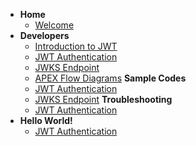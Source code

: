 - **Home**
  - [Welcome](docs/home.md)
- **Developers**
  - [Introduction to JWT](docs/dev/introduction.md)
  - [JWT Authentication](docs/dev/jwt-auth.md)
  - [JWKS Endpoint](docs/dev/jwks-endpoint.md)
  - [APEX Flow Diagrams](docs/dev/apex-flow-diagrams.md)
    **Sample Codes**
  - [JWT Authentication](docs/sample-codes/jwt-auth.md)
  - [JWKS Endpoint](docs/sample-codes/jwks-endpoint.md)
    **Troubleshooting**
  - [JWT Authentication](docs/troubleshooting/jwt-auth.md)
- **Hello World!**
  - [JWT Authentication](docs/hello-world/jwt-auth.md)
